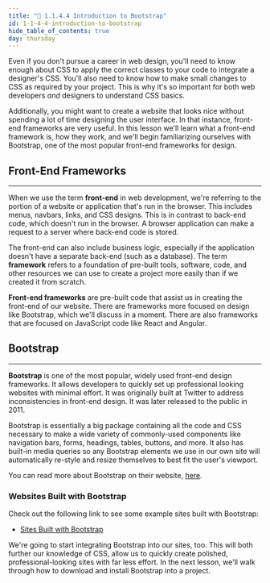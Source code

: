 ```yaml
---
title: "📓 1.1.4.4 Introduction to Bootstrap"
id: 1-1-4-4-introduction-to-bootstrap
hide_table_of_contents: true
day: thursday
---
```


Even if you don't pursue a career in web design, you'll need to know enough about CSS to apply the correct classes to your code to integrate a designer's CSS. You'll also need to know how to make small changes to CSS as required by your project. This is why it's so important for both web developers _and_ designers to understand CSS basics.

Additionally, you might want to create a website that looks nice without spending a lot of time designing the user interface. In that instance, front-end frameworks are very useful. In this lesson we'll learn what a front-end framework is, how they work, and we'll begin familiarizing ourselves with Bootstrap, one of the most popular front-end frameworks for design.

## Front-End Frameworks

---

When we use the term **front-end** in web development, we're referring to the portion of a website or application that's run in the browser. This includes menus, navbars, links, and CSS designs. This is in contrast to back-end code, which doesn't run in the browser. A browser application can make a request to a server where back-end code is stored.

The front-end can also include business logic, especially if the application doesn't have a separate back-end (such as a database). The term **framework** refers to a foundation of pre-built tools, software, code, and other resources we can use to create a project more easily than if we created it from scratch.

**Front-end frameworks** are pre-built code that assist us in creating the front-end of our website. There are frameworks more focused on design like Bootstrap, which we'll discuss in a moment. There are also frameworks that are focused on JavaScript code like React and Angular.

## Bootstrap

---

**Bootstrap** is one of the most popular, widely used front-end design frameworks. It allows developers to quickly set up professional looking websites with minimal effort. It was originally built at Twitter to address inconsistencies in front-end design. It was later released to the public in 2011.

Bootstrap is essentially a big package containing all the code and CSS necessary to make a wide variety of commonly-used components like navigation bars, forms, headings, tables, buttons, and more. It also has built-in media queries so any Bootstrap elements we use in our own site will automatically re-style and resize themselves to best fit the user's viewport.

You can read more about Bootstrap on their website, [here](http://getbootstrap.com/).

### Websites Built with Bootstrap

Check out the following link to see some example sites built with Bootstrap:

* [Sites Built with Bootstrap](http://expo.getbootstrap.com/)

We're going to start integrating Bootstrap into our sites, too. This will both further our knowledge of CSS, allow us to quickly create polished, professional-looking sites with far less effort. In the next lesson, we'll walk through how to download and install Bootstrap into a project.
